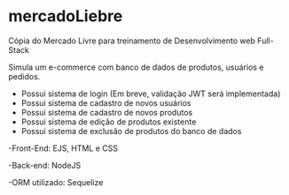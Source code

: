 # mercadoLiebre
Cópia do Mercado Livre para treinamento de Desenvolvimento web Full-Stack

Simula um e-commerce com banco de dados de produtos, usuários e pedidos.
  - Possui sistema de login (Em breve, validação JWT será implementada)
  - Possui sistema de cadastro de novos usuários
  - Possui sistema de cadastro de novos produtos
  - Possui sistema de edição de produtos existente
  - Possui sistema de exclusão de produtos do banco de dados

-Front-End: EJS, HTML e CSS

-Back-end: NodeJS

-ORM utilizado: Sequelize
